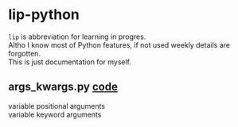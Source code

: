 # lip-python

`lip` is abbreviation for learning in progres.  
Altho I know most of Python features, if not used weekly details are forgotten.  
This is just documentation for myself.

## args_kwargs.py [code](./args_kwargs.py)
variable positional arguments  
variable keyword arguments  